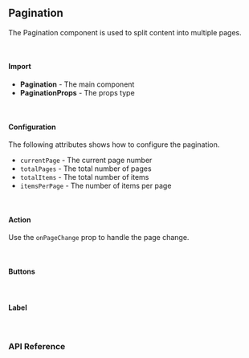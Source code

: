 ## Pagination

The Pagination component is used to split content into multiple pages.

<div><LeSourceButton url="https://github.com/hiimlex/leux/tree/main/src/components/Pagination"></LeSourceButton></div>

<br />

#### Import

<div>
<PaginationImportPreview>
</PaginationImportPreview>
</div>

- **Pagination** - The main component
- **PaginationProps** - The props type

<br />

#### Configuration

The following attributes shows how to configure the pagination.

- `currentPage` - The current page number
- `totalPages` - The total number of pages
- `totalItems` - The total number of items
- `itemsPerPage` - The number of items per page

<div>
<PaginationConfigurationPreview>
</PaginationConfigurationPreview>
</div>

<br />

#### Action

Use the `onPageChange` prop to handle the page change.

<div>
<PaginationActionPreview>
</PaginationActionPreview>
</div>

<br />

#### Buttons

<div>
<PaginationButtonsPreview>
</PaginationButtonsPreview>
</div>

<br />

#### Label

<div>
<PaginationLabelPreview>
</PaginationLabelPreview>
</div>

<br />

### API Reference
